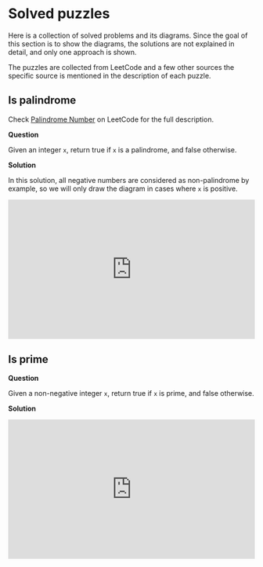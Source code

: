 # Solved puzzles

Here is a collection of solved problems and its diagrams.
Since the goal of this section is to show the diagrams, the solutions are not explained in detail, and only one approach is shown.

The puzzles are collected from LeetCode and a few other sources the specific source is mentioned in the description of each puzzle.

## Is palindrome

Check [Palindrome Number](https://leetcode.com/problems/palindrome-number/) on LeetCode for the full description.

**Question**

Given an integer `x`, return true if `x` is a
palindrome, and false otherwise.

**Solution**

In this solution, all negative numbers are considered as non-palindrome by example, so we will only draw the diagram in cases where `x` is positive.

<iframe width="100%" style="aspect-ratio: 16/9; border:none;" loading="lazy" src="https://eurydia.github.io/project-nassi-shneiderman-diagram-builder-online/?content=digits%3A+int%5B1..%5D+%3A%3D+toDigits%28x%29%3B%0Asize%3A+int+%3A%3D+length%28digits%29%3B%0A%0Aresult%3A+bool+%3A%3D+True%3B%0A%0Afor+%28i+%3D+1..size%29+%7B%0A++result+%3A%3D+result+AND+%0A++++%28digits%5Bsize+-+i+%2B+1%5D+%3D+digits%5Bi%5D%29%3B%0A%7D%0A"></iframe>

## Is prime

**Question**

Given a non-negative integer `x`, return true if `x` is prime, and false otherwise.

**Solution**

<iframe width="100%" style="aspect-ratio: 16/9; border:none;" loading="lazy" src="https://eurydia.github.io/project-nassi-shneiderman-diagram-builder-online/?content=result%3A+bool+%3A%3D+True%3B%0Afor+%28div+%3D+2..%28x+-+1%29%29+%7B%0A++result+%3A%3D+result+AND+%28x%7Cdiv+%21%3D+0%29%3B%0A%7D"></iframe>
